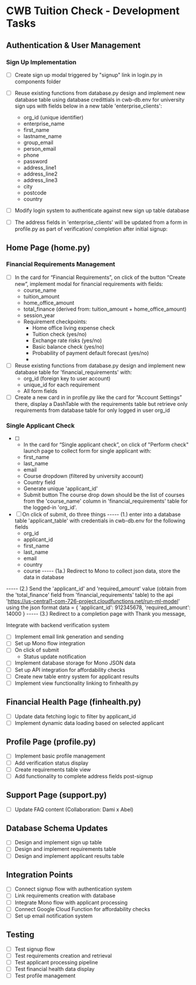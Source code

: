 # CWB Tuition Check - Development Tasks

## Authentication & User Management
### Sign Up Implementation
- [ ] Create sign up modal triggered by "signup" link in login.py in components folder
- [ ] Reuse existing functions from database.py design and implement new database table using database credittials in cwb-db.env for university sign ups with fields below in a new table 'enterprise_clients':
  - org_id (unique identifier)
  - enterprise_name
  - first_name
  - lastname_name
  - group_email
  - person_email
  - phone
  - password
   - address_line1
  - address_line2
  - address_line3
  - city
  - postcode
  - country

- [ ] Modify login system to authenticate against new sign up table database
- [ ] The address fields in 'enterprise_clients' will be updated from a form in profile.py as part of verification/ completion after initial signup:



## Home Page (home.py)
### Financial Requirements Management
- [ ] In the card for “Financial Requirements”, on click of the button “Create new”, implement modal for financial requirements with fields:
  - course_name
  - tuition_amount
  - home_office_amount
  - total_finance (derived from: tuition_amount + home_office_amount)
  - session_year
  - Requirement checkpoints:
    - Home office living expense check
    - Tuition check (yes/no)
    - Exchange rate risks (yes/no)
    - Basic balance check (yes/no)
    - Probability of payment default forecast (yes/no)
    - 
- [ ] Reuse existing functions from database.py design and implement new database table for 'financial_requirements' with:
  - org_id (foreign key to user account)
  - unique_id for each requirement
  - All form fields
- [ ] Create a new card in in profile.py like the card for “Account Settings” there, display a DashTable with the requirements table but retrieve only requirements from database table for only logged in user org_id  

### Single Applicant Check
- [ ] - In the card for “Single applicant check”, on click of "Perform check" launch page to collect form for  single applicant with:
  - first_name
  - last_name
  - email
  - Course dropdown (filtered by university account)
  - Country field
  - Generate unique 'applicant_id'
  - Submit button
  The course drop down should be the list of courses from the 'course_name' column in 'financial_requirements' table
  for the logged-in 'org_id'.  
- [ ] On click of submit, do three things 
----- (1.) enter into a database table 'applicant_table' with credentials in cwb-db.env for the following fields					
    - org_id	
    - applicant_id	
    - first_name	
    - last_name	
    - email	
    - country	
    - course
----- (1a.) Redirect to Mono to collect json data, store the data in database

----- (2.) Send the 'applicant_id' and 'required_amount' value (obtain from the 'total_finance' field from 'financial_requirements' table) to the api 'https://us-central1-com-726-project.cloudfunctions.net/run-ml-model' using the json format data = {
    'applicant_id': 912345678,
    'required_amount': 14000
}
----- (3.) Redirect to a completion page with Thank you message, 


Integrate with backend verification system
- [ ] Implement email link generation and sending
- [ ] Set up Mono flow integration
- [ ] On click of submit 
  - Status update notification
- [ ] Implement database storage for Mono JSON data
- [ ] Set up API integration for affordability checks
- [ ] Create new table entry system for applicant results
- [ ] Implement view functionality linking to finhealth.py

## Financial Health Page (finhealth.py)
- [ ] Update data fetching logic to filter by applicant_id
- [ ] Implement dynamic data loading based on selected applicant

## Profile Page (profile.py)
- [ ] Implement basic profile management
- [ ] Add verification status display
- [ ] Create requirements table view
- [ ] Add functionality to complete address fields post-signup

## Support Page (support.py)
- [ ] Update FAQ content (Collaboration: Dami x Abel)

## Database Schema Updates
- [ ] Design and implement sign up table
- [ ] Design and implement requirements table
- [ ] Design and implement applicant results table

## Integration Points
- [ ] Connect signup flow with authentication system
- [ ] Link requirements creation with database
- [ ] Integrate Mono flow with applicant processing
- [ ] Connect Google Cloud Function for affordability checks
- [ ] Set up email notification system

## Testing
- [ ] Test signup flow
- [ ] Test requirements creation and retrieval
- [ ] Test applicant processing pipeline
- [ ] Test financial health data display
- [ ] Test profile management 